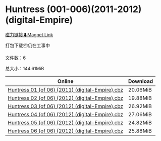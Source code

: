 # Huntress (001-006)(2011-2012)(digital-Empire)

[磁力链接⬇Magnet Link](magnet:?xt=urn:btih:df15ba65fd43fb97b3c8318b5f64c9285f59c376&dn=Huntress%20%28001-006%29%282011-2012%29%28digital-Empire%29)

打包下载📦仍在工事中

文件数：6

总大小：144.61MiB

Online | Download
--- | ---
[Huntress 01 (of 06) (2011) (digital-Empire).cbz](https://github.com/alicewish/markdown/blob/master/comic/Huntress-01-of-06-2011-digital-Empire-cbz.md) | 20.06MiB
[Huntress 02 (of 06) (2012) (digital-Empire).cbz](https://github.com/alicewish/markdown/blob/master/comic/Huntress-02-of-06-2012-digital-Empire-cbz.md) | 19.88MiB
[Huntress 03 (of 06) (2012) (digital-Empire).cbz](https://github.com/alicewish/markdown/blob/master/comic/Huntress-03-of-06-2012-digital-Empire-cbz.md) | 26.92MiB
[Huntress 04 (of 06) (2012) (digital-Empire).cbz](https://github.com/alicewish/markdown/blob/master/comic/Huntress-04-of-06-2012-digital-Empire-cbz.md) | 27.06MiB
[Huntress 05 (of 06) (2012) (digital-Empire).cbz](https://github.com/alicewish/markdown/blob/master/comic/Huntress-05-of-06-2012-digital-Empire-cbz.md) | 24.82MiB
[Huntress 06 (of 06) (2012) (digital-Empire).cbz](https://github.com/alicewish/markdown/blob/master/comic/Huntress-06-of-06-2012-digital-Empire-cbz.md) | 25.88MiB